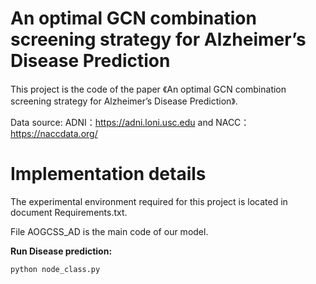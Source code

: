 
# An optimal GCN combination screening strategy for Alzheimer’s Disease Prediction

This project is the code of the paper 《An optimal GCN combination screening strategy for Alzheimer’s Disease Prediction》.

Data source: ADNI：https://adni.loni.usc.edu  and  NACC：https://naccdata.org/

# Implementation details

The experimental environment required for this project is located in document Requirements.txt.

File AOGCSS_AD is the main code of our model.


**Run Disease prediction:**

```python node_class.py```


